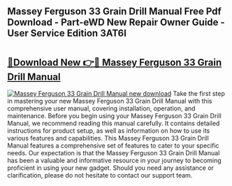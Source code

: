 ## Massey Ferguson 33 Grain Drill Manual Free Pdf Download - Part-eWD New Repair Owner Guide - User Service Edition 3AT6I

# <h2><a href="http://bc93814.oget.top/?id=Massey+Ferguson+33+Grain+Drill+Manual">🔗Download New 👉🔴 Massey Ferguson 33 Grain Drill Manual</a></h2>

[![Massey Ferguson 33 Grain Drill Manual new download](https://i.imgur.com/5g1atiW.png)](http://bc93814.oget.top/?id=Massey+Ferguson+33+Grain+Drill+Manual)
Take the first step in mastering your new Massey Ferguson 33 Grain Drill Manual with this comprehensive user manual, covering installation, operation, and maintenance. Before you begin using your Massey Ferguson 33 Grain Drill Manual, we recommend reading this manual carefully. It contains detailed instructions for product setup, as well as information on how to use its various features and capabilities. This Massey Ferguson 33 Grain Drill Manual features a comprehensive set of features to cater to your specific needs. Our expectation is that the Massey Ferguson 33 Grain Drill Manual has been a valuable and informative resource in your journey to becoming proficient in using your new gadget. Should you need any assistance or clarification, please do not hesitate to contact our support team.
